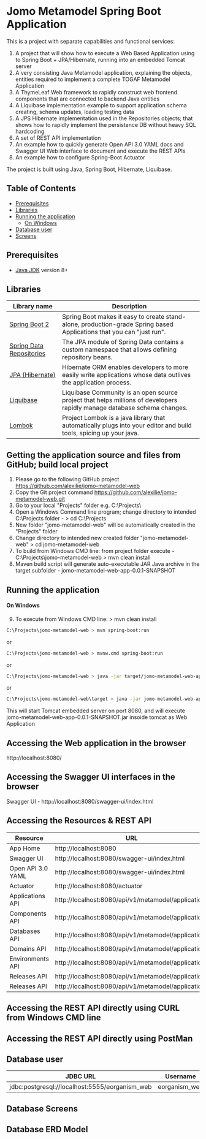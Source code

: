 # Jomo Metamodel Spring Boot Application

This is a project with separate capabilities and functional services:
1. A project that will show how to execute a Web Based Application using to  Spring Boot + JPA/Hibernate, running into an embedded Tomcat server
2. A very consisting Java Metamodel application, explaining the objects, entities required to implement a complete TOGAF Metamodel Application
3. A ThymeLeaf Web framework to rapidly construct web frontend components that are connected to backend Java entities
4. A Liquibase implementation example to support application schema creating, schema updates, loading testing data
5. A JPS Hibernate implementation used in the Repositories objects; that shows how to rapidly implement the persistence DB without heavy SQL hardcoding
6. A set of REST API implementation
7. An example how to quickly generate Open API 3.0 YAML docs and Swagger UI Web interface to document and execute the REST APIs
7. An example how to configure Spring-Boot Actuator 

The project is built using Java, Spring Boot, Hibernate, Liquibase.

## Table of Contents
* [Prerequisites](#prerequisites)
* [Libraries](#libraries)
* [Running the application](#running-the-application)
    * [On Windows](#on-windows)
* [Database user](#database-user)
* [Screens](#screens)

## Prerequisites
- [Java JDK](https://www.oracle.com/pl/java/technologies/javase-downloads.html) version 8+

## Libraries
| Library name                                                                                                     | Description                                                                                                                          |
|------------------------------------------------------------------------------------------------------------------|--------------------------------------------------------------------------------------------------------------------------------------|
| [Spring Boot 2](https://spring.io/projects/spring-boot)                                                          | Spring Boot makes it easy to create stand-alone, production-grade Spring based Applications that you can "just run".                 |
| [Spring Data Repositories](https://docs.spring.io/spring-data/jpa/docs/current/reference/html/#jpa.repositories) | The JPA module of Spring Data contains a custom namespace that allows defining repository beans.                                     |
| [JPA (Hibernate)](https://hibernate.org/)                                                                        | Hibernate ORM enables developers to more easily write applications whose data outlives the application process.                      |
| [Liquibase](https://www.liquibase.org/)                                                                          | Liquibase Community is an open source project that helps millions of developers rapidly manage database schema changes.              | 
| [Lombok](https://projectlombok.org/)                                                                             | Project Lombok is a java library that automatically plugs into your editor and build tools, spicing up your java.                    |
                                                              
## Getting the application source and files from GitHub; build local project
1. Please go to the following GitHub project https://github.com/alexilie/jomo-metamodel-web
2. Copy the Git project command https://github.com/alexilie/jomo-metamodel-web.git
3. Go to your local "Projects" folder e.g. C:\Projects\
4. Open a Windows Command line program; change directory to intended C:\Projects folder - > cd C:\Projects
5. New folder "jomo-metamodel-web" will be automatically created in the "Projects" folder
6. Change directory to intended new created folder "jomo-metamodel-web" > cd jomo-metamodel-web
7. To build from Windows CMD line: from project folder execute -  C:\Projects\jomo-metamodel-web > mvn clean install
8. Maven build script will generate auto-executable JAR Java archive in the target subfolder -  jomo-metamodel-web-app-0.0.1-SNAPSHOT

## Running the application
#### On Windows

9. To execute from Windows CMD line: > mvn clean install 
```bash
C:\Projects\jomo-metamodel-web > mvn spring-boot:run
```
or
```bash
C:\Projects\jomo-metamodel-web > mvnw.cmd spring-boot:run
```
or
```bash
C:\Projects\jomo-metamodel-web > java -jar target/jomo-metamodel-web-app-0.0.1-SNAPSHOT.jar
```
or
```bash
C:\Projects\jomo-metamodel-web\target > java -jar jomo-metamodel-web-app-0.0.1-SNAPSHOT.jar 
```

This will start Tomcat embedded server on port 8080, and will execute jomo-metamodel-web-app-0.0.1-SNAPSHOT.jar insoide tomcat as Web Application 

## Accessing the Web application in the browser
http://localhost:8080/

## Accessing the Swagger UI interfaces in the browser
Swagger UI - http://localhost:8080/swagger-ui/index.html

## Accessing the Resources & REST API 

| Resource        |  URL         	                                     |          |
|------------------------------------------------------------------------|----------|---------- |
| App Home         | http://localhost:8080                               | 
| Swagger UI       | http://localhost:8080/swagger-ui/index.html         | 
| Open API 3.0 YAML| http://localhost:8080/swagger-ui/index.html         | 
| Actuator         | http://localhost:8080/actuator                      | 
| Applications API | http://localhost:8080/api/v1/metamodel/applications | 
| Components API   | http://localhost:8080/api/v1/metamodel/applications |  
| Databases API    | http://localhost:8080/api/v1/metamodel/applications |  
| Domains API      | http://localhost:8080/api/v1/metamodel/applications |  
| Environments API | http://localhost:8080/api/v1/metamodel/applications |   
| Releases API     | http://localhost:8080/api/v1/metamodel/applications |   
| Releases API     | http://localhost:8080/api/v1/metamodel/applications |   

## Accessing the REST API directly using CURL from Windows CMD line

## Accessing the REST API directly using PostMan 

## Database user
| JDBC URL                                      | Username         	| Password         |
|----------------------------------------------	|------------------	|----------------- |
| jdbc:postgresql://localhost:5555/eorganism_web| eorganism_web     | alex1900 |

## Database Screens

## Database ERD Model
